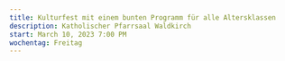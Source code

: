 ```yaml
---
title: Kulturfest mit einem bunten Programm für alle Altersklassen
description: Katholischer Pfarrsaal Waldkirch
start: March 10, 2023 7:00 PM
wochentag: Freitag
---
```

